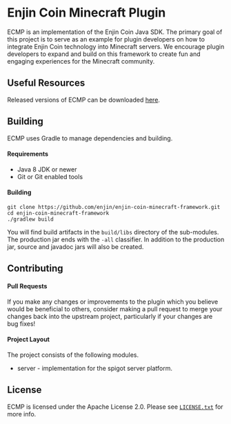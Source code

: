 # Enjin Coin Minecraft Plugin

ECMP is an implementation of the Enjin Coin Java SDK.
The primary goal of this project is to serve as an example for plugin developers on how to integrate Enjin Coin technology into Minecraft servers.
We encourage plugin developers to expand and build on this framework to create fun and engaging experiences for the Minecraft community.

## Useful Resources

Released versions of ECMP can be downloaded [here](../../releases).

## Building

ECMP uses Gradle to manage dependencies and building.

#### Requirements
* Java 8 JDK or newer
* Git or Git enabled tools

#### Building

```shell script
git clone https://github.com/enjin/enjin-coin-minecraft-framework.git
cd enjin-coin-minecraft-framework
./gradlew build
```

You will find build artifacts in the `build/libs` directory of the sub-modules.
The production jar ends with the `-all` classifier.
In addition to the production jar, source and javadoc jars will also be created.

## Contributing

#### Pull Requests

If you make any changes or improvements to the plugin which you believe would be beneficial to others, consider making a pull request to merge your changes back into the upstream project, particularly if your changes are bug fixes!

#### Project Layout

The project consists of the following modules.

* server - implementation for the spigot server platform.

## License

ECMP is licensed under the Apache License 2.0. Please see [`LICENSE.txt`](./LICENSE) for more info.